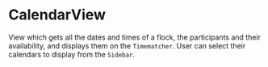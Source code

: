# CalendarView

View which gets all the dates and times of a flock, the participants and their availability, and displays them on the `Timematcher`. User can select their calendars to display from the `Sidebar`.
